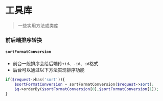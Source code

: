 # 工具库
> 一些实用方法或类库
### 前后端排序转换
#### `sortFormatConversion`
- 前台一般排序会给后端传`+id`、`-id`、`id`格式
- 后台可以通过以下方法实现排序功能
``` php
if($request->has('sort')){
    $sortFormatConversion = sortFormatConversion($request->sort);
    $q->orderBy($sortFormatConversion[0],$sortFormatConversion[1]);
}
```